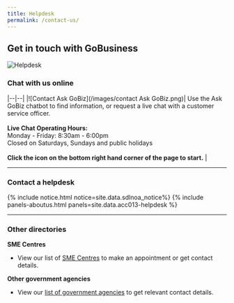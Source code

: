 ```yaml
---
title: Helpdesk
permalink: /contact-us/
---
```


## Get in touch with GoBusiness

![Helpdesk](/images/Helpdesk.jpg)

<h3 id="chat-with-us-online">Chat with us online</h3>

|--|--|
|![Contact Ask GoBiz](/images/contact Ask GoBiz.png)| Use the Ask GoBiz chatbot to find information, or request a live chat with a customer service officer. <br><br>**Live Chat Operating Hours:**<br>Monday - Friday: 8:30am - 6:00pm<br>Closed on Saturdays, Sundays and public holidays<br><br>**Click the icon on the bottom right hand corner of the page to start.** |

----

<h3>Contact a helpdesk</h3>

{% include notice.html notice=site.data.sdlnoa_notice%} 
{% include panels-aboutus.html panels=site.data.acc013-helpdesk %}

----

<h3>Other directories</h3>

<b>SME Centres</b><br>

* View our list of [SME Centres](/contact-us/sme-centres) to make an appointment or get contact details.

<b>Other government agencies</b><br>

* View our [list of government agencies](/contact-us/agencies) to get relevant contact details.

<script src="/jquery/jquery.min.js"></script>
<script src="/jquery/resize-tables.js"></script>